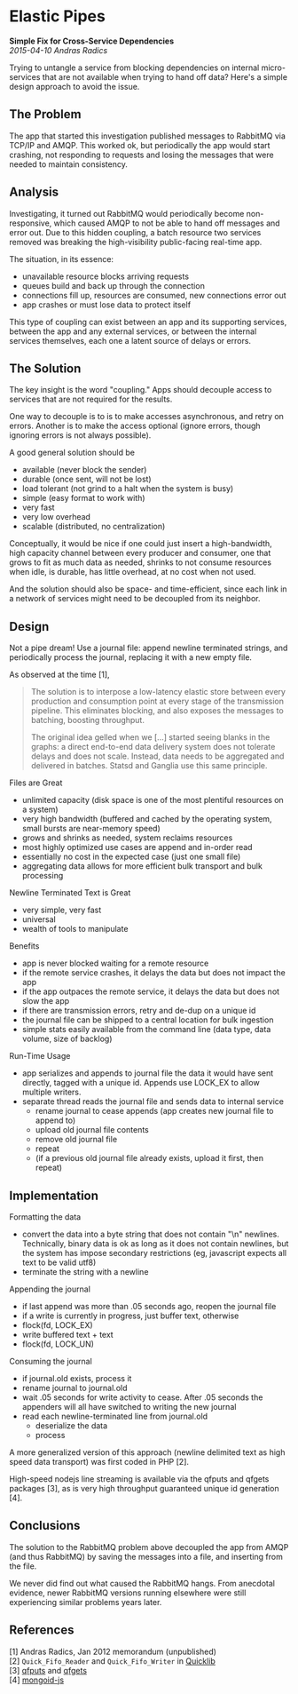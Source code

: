 Elastic Pipes
=============
**Simple Fix for Cross-Service Dependencies**<br>
*2015-04-10 Andras Radics*

Trying to untangle a service from blocking dependencies on internal
micro-services that are not available when trying to hand off data?  Here's a
simple design approach to avoid the issue.


## The Problem

The app that started this investigation published messages to RabbitMQ via
TCP/IP and AMQP.  This worked ok, but periodically the app would start
crashing, not responding to requests and losing the messages that were needed
to maintain consistency.


## Analysis

Investigating, it turned out RabbitMQ would periodically become non-responsive,
which caused AMQP to not be able to hand off messages and error out.  Due to
this hidden coupling, a batch resource two services removed was breaking the
high-visibility public-facing real-time app.

The situation, in its essence:

- unavailable resource blocks arriving requests
- queues build and back up through the connection
- connections fill up, resources are consumed, new connections error out
- app crashes or must lose data to protect itself

This type of coupling can exist between an app and its supporting services,
between the app and any external services, or between the internal services
themselves, each one a latent source of delays or errors.


## The Solution

The key insight is the word "coupling."  Apps should decouple access to
services that are not required for the results.

One way to decouple is to is to make accesses asynchronous, and retry on
errors.  Another is to make the access optional (ignore errors, though
ignoring errors is not always possible).

A good general solution should be

- available (never block the sender)
- durable (once sent, will not be lost)
- load tolerant (not grind to a halt when the system is busy)
- simple (easy format to work with)
- very fast
- very low overhead
- scalable (distributed, no centralization)

Conceptually, it would be nice if one could just insert a high-bandwidth, high
capacity channel between every producer and consumer, one that grows to
fit as much data as needed, shrinks to not consume resources when idle, is
durable, has little overhead, at no cost when not used.

And the solution should also be space- and time-efficient, since each link in
a network of services might need to be decoupled from its neighbor.

## Design

Not a pipe dream!  Use a journal file:  append newline terminated strings, and
periodically process the journal, replacing it with a new empty file.

As observed at the time [1],

> The solution is to interpose a low-latency elastic store between every
> production and consumption point at every stage of the transmission pipeline.
> This eliminates blocking, and also exposes the messages to batching, boosting
> throughput.
>
> The original idea gelled when we [...] started seeing blanks in the graphs:  a
> direct end-to-end data delivery system does not tolerate delays and does not
> scale.  Instead, data needs to be aggregated and delivered in batches.  Statsd
> and Ganglia use this same principle.

Files are Great

- unlimited capacity (disk space is one of the most plentiful resources on a
  system)
- very high bandwidth (buffered and cached by the operating system, small
  bursts are near-memory speed)
- grows and shrinks as needed, system reclaims resources
- most highly optimized use cases are append and in-order read
- essentially no cost in the expected case (just one small file)
- aggregating data allows for more efficient bulk transport and bulk processing

Newline Terminated Text is Great

- very simple, very fast
- universal
- wealth of tools to manipulate

Benefits

- app is never blocked waiting for a remote resource
- if the remote service crashes, it delays the data but does not impact the app
- if the app outpaces the remote service, it delays the data but does not slow the app
- if there are transmission errors, retry and de-dup on a unique id
- the journal file can be shipped to a central location for bulk ingestion
- simple stats easily available from the command line (data type, data volume, size of backlog)

Run-Time Usage

- app serializes and appends to journal file the data it would have sent
  directly, tagged with a unique id.  Appends use LOCK_EX to allow multiple
  writers.
- separate thread reads the journal file and sends data to internal service
  - rename journal to cease appends (app creates new journal file to append to)
  - upload old journal file contents
  - remove old journal file
  - repeat
  - (if a previous old journal file already exists, upload it first, then repeat)


## Implementation

Formatting the data

- convert the data into a byte string that does not contain "\n" newlines.
  Technically, binary data is ok as long as it does not contain newlines,
  but the system has impose secondary restrictions (eg, javascript expects
  all text to be valid utf8)
- terminate the string with a newline

Appending the journal

- if last append was more than .05 seconds ago, reopen the journal file
- if a write is currently in progress, just buffer text, otherwise
- flock(fd, LOCK_EX)
- write buffered text + text
- flock(fd, LOCK_UN)

Consuming the journal

- if journal.old exists, process it
- rename journal to journal.old
- wait .05 seconds for write activity to cease.  After .05 seconds
  the appenders will all have switched to writing the new journal
- read each newline-terminated line from journal.old
  - deserialize the data
  - process

A more generalized version of this approach (newline delimited text as high
speed data transport) was first coded in PHP [2].

High-speed nodejs line streaming is available via the qfputs and qfgets
packages [3], as is very high throughput guaranteed unique id generation [4].


## Conclusions

The solution to the RabbitMQ problem above decoupled the app from AMQP (and
thus RabbitMQ) by saving the messages into a file, and inserting from the file.

We never did find out what caused the RabbitMQ hangs.  From anecdotal
evidence, newer RabbitMQ versions running elsewhere were still experiencing
similar problems years later.


## References

[1] Andras Radics, Jan 2012 memorandum (unpublished)<br>
[2] `Quick_Fifo_Reader` and `Quick_Fifo_Writer` in [Quicklib](https://github.com/andrasq/quicklib)<br>
[3] [qfputs](https://npmjs.org/package/qfputs) and [qfgets](https://npmjs.org/package/qfgets)<br>
[4] [mongoid-js](https://npmjs.org/package/mongoid-js)

